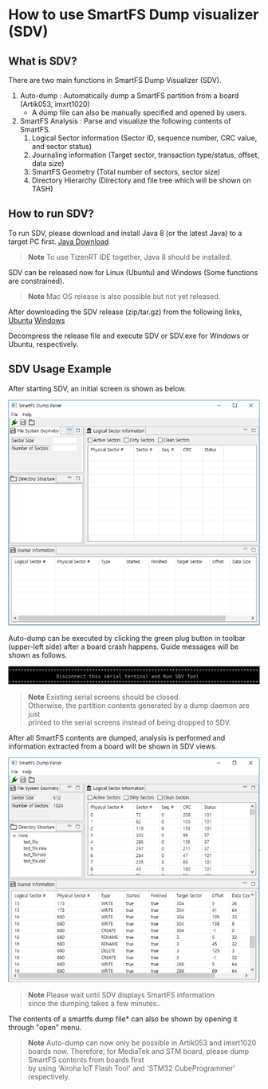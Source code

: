 # How to use SmartFS Dump visualizer (SDV)

## What is SDV?

There are two main functions in SmartFS Dump Visualizer (SDV).
1. Auto-dump
   : Automatically dump a SmartFS partition from a board (Artik053, imxrt1020)
     - A dump file can also be manually specified and opened by users.
2. SmartFS Analysis
   : Parse and visualize the following contents of SmartFS.
     1) Logical Sector information (Sector ID, sequence number, CRC value, and sector status)
     2) Journaling information (Target sector, transaction type/status, offset, data size)
     3) SmartFS Geometry (Total number of sectors, sector size)
     4) Directory Hierarchy (Directory and file tree which will be shown on TASH)


## How to run SDV?
To run SDV, please download and install Java 8 (or the latest Java) to a target PC first.
[Java Download](https://www.java.com/ko/download/manual.jsp)

>**Note** To use TizenRT IDE together, Java 8 should be installed.

SDV can be released now for Linux (Ubuntu) and Windows (Some functions are constrained).

>**Note** Mac OS release is also possible but not yet released.

After downloading the SDV release (zip/tar.gz) from the following links,
[Ubuntu](../tools/fs/FS_Dump_Parser/Release/SDV_v2.0_20200210_Ubuntu.tar.gz)
[Windows](../tools/fs/FS_Dump_Parser/Release/SDV_v1.1_20190903_Windows.zip)

Decompress the release file and execute SDV or SDV.exe for Windows or Ubuntu, respectively.


## SDV Usage Example
After starting SDV, an initial screen is shown as below.

![Initial](./media/Initial_screen_20200210.png)

Auto-dump can be executed by clicking the green plug button in toolbar (upper-left side)
after a board crash happens. Guide messages will be shown as follows.

![Disconnect](./media/Disconnect_msg.png)

>**Note** Existing serial screens should be closed.  
>         Otherwise, the partition contents generated by a dump daemon are just  
>         printed to the serial screens instead of being dropped to SDV.

After all SmartFS contents are dumped, analysis is performed and information extracted from a board will be shown in SDV views.

![JournalingLoaded](./media/Journaling_loaded.png)

>**Note** Please wait until SDV displays SmartFS information  
>         since the dumping takes a few minutes..

The contents of a smartfs dump file* can also be shown by opening it through "open" menu.

>**Note** Auto-dump can now only be possible in Artik053 and imxrt1020 boards now.
>         Therefore, for MediaTek and STM board, please dump SmartFS contents from boards first  
>         by using 'Airoha IoT Flash Tool' and 'STM32 CubeProgrammer' respectively.

